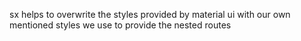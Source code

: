 sx helps to overwrite the styles provided by material ui with our own mentioned styles
we use <Outlet> to provide the nested routes
